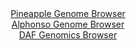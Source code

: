 <div id="Pineapple_Genome_Browser" align="center">
  <a href="https://igv.org/app/?sessionURL=blob:zZJda9swGIX_i6BlA8eW7Dj.gDLSNm1C.pWkadaWYhRbdtTJkiMpdj7If59WNnbTQXOxMdDFqxdJ7zlHzw7URCoqOIiBayPfRghYQC1EM8FlxcgNLokCcY6ZIhaQJCeS8JSAeAdyrDSejq_MzYXWlYodh.qqVWJeCFt5Ni7xVnDcKDsVpXMmGMNzIbEWUjmnEtfCoUXdasgcV5VtZnu272RYYwezaiG4Ek5FeJE05r3kVyspCBclScoV0_RNQGL0GI2ZneMv3dmkm6ZEqSHZDLKT7nDQffB606fLztnT9LY_m3ZmxxNacKxXkpyw2Y1_3RNBKq7V3UN4Prp83bYbOZRbeOSdH_fWFZVEnaAAhV6A_HbHBEN5Rtb_k2ez6IG.z6sevmvK.sg95WToLzfZ0pTt9Tg4G5siun7XfQD2FmAiXRkaQLqQQYyg5cGO5bud1o8ShRaEkclICgri5xcLaInTb.b48w7oTWWYAYosV2_4WEDIjEgQtyIIAxRFrpnQhlGE9tYOrCT7ewFfTMdRAN2u63aSnDJtgM4SxStlY87tOs3tYntgooP1ZCiurk6zx7Us2bTXHi1WD69fR3hT_CFLC5jRb59ojH5E0T9h7yNCbD0_FDh0Efb1Y4hK2A8f.5v7olwMRvVrde.l78YTGrOHRZMLWWJtzpuO2f6krcaSYq5No6aKzimjejMzKYoGxMj1DLQgFUwYCoEs5p.gBS3kw8._4fT2L_vv">Pineapple Genome Browser</a>
</div>
<div id="Alphonso_Genome_Browser" align="center">
  <a href="https://igv.org/app/?sessionURL=blob:zZJra9swGIX_i6BlA8eWrNiODWW4XZJl6SVrmqW0FCPbsiNiS66k2E1D_vvUsrEvKzQfNgZClxddzjl6dqClUjHBQQRcG3k2QsACaiW6Oambil6SmioQFaRS1AKSFlRSnlEQ7UBBlCaL63NzcqV1oyLHYbrp1YSXwlbYJjV5Fpx0ys5E7ZyJqiKpkEQLqZxTSVrhsLLtdTQlTWObt7HtOTnRxCFVsxJcCaehvEw6c1_yq5SUlIuaJvWm0uxVQGL0GI25XZBP8XIeZxlVakq3k_wknk7i73i4uBv7Z3eLqy_Lhb88nrOSE72R9IRcTNOb6Tpd3spZHq9vZ.fzc3eAb6dX8RH.fDx8apik6gQFaIAD5AehCYbxnD79T55NYwf6nnMxHg.7_uhiRjoo108Fu7kczzI2yd7wvbdAJbKN4QBkKxlECFoY.pbn.r2XKRpYEL6kIwUD0f2DBbQk2dpsv98BvW0MLUDRx80rOBYQMqcSRL0QwgCFoev1gz4MQ7S3dmAjq78X7WhxHQbQjV3XTwpWaYNynijeKJtwbrdZYZfPB2ZJaXg3wNelrC9Pz4ojd_Rt5uFs6.m4_Dp5kyLz.OsHGqvv0fRPuHuPEFunh8LWuWWITS6tT8kIbcysaHE1NGP_0XSiDAd_imkAjenDIiqErIk2.03FLH9y1xLJCNem0DLFUlYxvV2aNEUHIuRigy_IRCUMj0CW6QdoQQt58ONvTPH.Yf8D">Alphonso Genome Browser</a>
</div>


<div id="DAF_Genomics_Browser" align="center">
  <a href="https://igv.org/app/?sessionURL=blob:tZF_a5wwGMffS6D9Sz2jnp7CMdx63d267bgTe1tLOZ5p1FBNbBKn1.Pee4PrGGyUMeggCQnPj.83z.eIvhMhKWcoQo6FpxbGyECy4n0CTVuTz9AQiaICakkMJEhBBGEZQdERFSAVpNuPurJSqpXRZJJDYZaE8YZm0pKuBa0peacqolNNx4IGHjmDXloZb3SyggnUbcWZ5BPIMiKlaU9awsp9D_r4GduPLcm.6WpFR9W9NqGN5VYB2i1lORn.YuQ_KOtF38S7JB7rr8hhlc_jq1V87S7Sm_f.u5t0vdyl_u48oSUD1QkyD.y3afhheaD9buXihw3uWHnmXG6WXTrrz9yL88XQUkHkHAd45gbYxy46GajmWachoKwSOMKeETgzw_E88_nqTn09BcEpim7vDKQEZPc6_faI1KHVqJAkD91IzUBc5ESgyAxtO8Bh6Ey9wLPDEJ.MI.pE_cosL9NtGNhO7Di.9Q0arV_QehygFvoz.Fogf.us97.C8oZ79mW45tuNvRwuPn2FJFlTv1zjYPECJgO9.K2CiwaUDv14PkOBWqs1hKlfVNzT3ekJ">DAF Genomics Browser</a>
</div>
